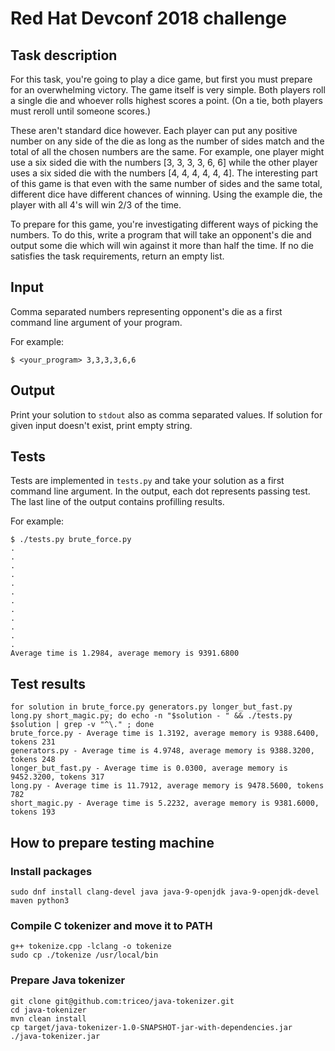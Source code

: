# Red Hat Devconf 2018 challenge

## Task description

For this task, you're going to play a dice game, but first you must prepare
for an overwhelming victory. The game itself is very simple. Both players roll
a single die and whoever rolls highest scores a point. (On a tie, both players
must reroll until someone scores.)

These aren't standard dice however. Each player can put any positive number on
any side of the die as long as the number of sides match and the total of all
the chosen numbers are the same. For example, one player might use a six sided
die with the numbers [3, 3, 3, 3, 6, 6] while the other player uses a six sided
die with the numbers [4, 4, 4, 4, 4, 4]. The interesting part of this game is
that even with the same number of sides and the same total, different dice have
different chances of winning. Using the example die, the player with all 4's
will win 2/3 of the time.

To prepare for this game, you're investigating different ways of picking
the numbers. To do this, write a program that will take an opponent's die and
output some die which will win against it more than half the time. If no die
satisfies the task requirements, return an empty list.

## Input

Comma separated numbers representing opponent's die as a first command line
argument of your program.

For example:
```
$ <your_program> 3,3,3,3,6,6
```

## Output

Print your solution to `stdout` also as comma separated values. If solution
for given input doesn't exist, print empty string.

## Tests

Tests are implemented in `tests.py` and take your solution as a first command
line argument. In the output, each dot represents passing test. The last line
of the output contains profilling results.

For example:
```
$ ./tests.py brute_force.py 
.
.
.
.
.
.
.
.
.
.
.
.
Average time is 1.2984, average memory is 9391.6800
```

## Test results

```
for solution in brute_force.py generators.py longer_but_fast.py long.py short_magic.py; do echo -n "$solution - " && ./tests.py $solution | grep -v "^\." ; done
brute_force.py - Average time is 1.3192, average memory is 9388.6400, tokens 231
generators.py - Average time is 4.9748, average memory is 9388.3200, tokens 248
longer_but_fast.py - Average time is 0.0300, average memory is 9452.3200, tokens 317
long.py - Average time is 11.7912, average memory is 9478.5600, tokens 782
short_magic.py - Average time is 5.2232, average memory is 9381.6000, tokens 193
```

## How to prepare testing machine

### Install packages

```
sudo dnf install clang-devel java java-9-openjdk java-9-openjdk-devel maven python3
```

### Compile C tokenizer and move it to PATH

```
g++ tokenize.cpp -lclang -o tokenize
sudo cp ./tokenize /usr/local/bin
```

### Prepare Java tokenizer

```
git clone git@github.com:triceo/java-tokenizer.git
cd java-tokenizer
mvn clean install
cp target/java-tokenizer-1.0-SNAPSHOT-jar-with-dependencies.jar ./java-tokenizer.jar
```